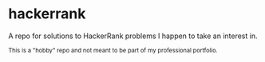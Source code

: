 # hackerrank
A repo for solutions to HackerRank problems I happen to take an interest in.

<small>This is a "hobby" repo and not meant to be part of my professional
portfolio.</small>
